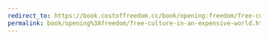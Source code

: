 ```yaml
---
redirect_to: https://book.costoffreedom.cc/book/opening:freedom/free-culture-in-an-expensive-world.html
permalink: book/opening%3Afreedom/free-culture-in-an-expensive-world.html
---
```

